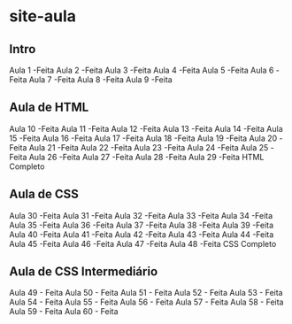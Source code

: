 # site-aula
<h2>Intro</h2>

Aula 1  -Feita
Aula 2  -Feita
Aula 3  -Feita
Aula 4  -Feita
Aula 5  -Feita
Aula 6  -Feita
Aula 7  -Feita
Aula 8  -Feita
Aula 9  -Feita

<h2>Aula de HTML</h2>

Aula 10 -Feita
Aula 11 -Feita
Aula 12 -Feita
Aula 13 -Feita
Aula 14 -Feita
Aula 15 -Feita
Aula 16 -Feita
Aula 17 -Feita
Aula 18 -Feita
Aula 19 -Feita
Aula 20 -Feita
Aula 21 -Feita
Aula 22 -Feita
Aula 23 -Feita
Aula 24 -Feita
Aula 25 -Feita
Aula 26 -Feita
Aula 27 -Feita
Aula 28 -Feita
Aula 29 -Feita
HTML Completo

<h2>Aula de CSS</h2>

Aula 30 -Feita
Aula 31 -Feita
Aula 32 -Feita
Aula 33 -Feita
Aula 34 -Feita
Aula 35 -Feita
Aula 36 -Feita
Aula 37 -Feita
Aula 38 -Feita
Aula 39 -Feita
Aula 40 -Feita
Aula 41 -Feita
Aula 42 -Feita
Aula 43 -Feita
Aula 44 -Feita
Aula 45 -Feita
Aula 46 -Feita
Aula 47 -Feita
Aula 48 -Feita
CSS Completo

<h2> Aula de CSS Intermediário</h2>

Aula 49 - Feita
Aula 50 - Feita
Aula 51 - Feita
Aula 52 - Feita
Aula 53 - Feita
Aula 54 - Feita
Aula 55 - Feita
Aula 56 - Feita
Aula 57 - Feita
Aula 58 - Feita
Aula 59 - Feita
Aula 60 - Feita
